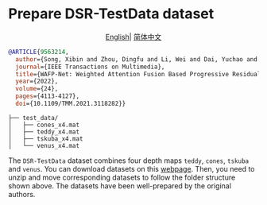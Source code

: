 # Prepare DSR-TestData dataset

<div align="center">

[English](DSR-TestData.md)| [简体中文](../../zh_CN/datasets/DSR-TestData.md)

</div>

<!-- [DATASET] -->

```bibtex
@ARTICLE{9563214,
  author={Song, Xibin and Zhou, Dingfu and Li, Wei and Dai, Yuchao and Liu, Liu and Li, Hongdong and Yang, Ruigang and Zhang, Liangjun},
  journal={IEEE Transactions on Multimedia}, 
  title={WAFP-Net: Weighted Attention Fusion Based Progressive Residual Learning for Depth Map Super-Resolution}, 
  year={2022},
  volume={24},
  pages={4113-4127},
  doi={10.1109/TMM.2021.3118282}}
```

```text
├── test_data/
│   ├── cones_x4.mat
│   ├── teddy_x4.mat
│   ├── tskuba_x4.mat
│   └── venus_x4.mat
```

The `DSR-TestData` dataset combines four depth maps `teddy`, `cones`, `tskuba` and `venus`. You can download datasets on this [webpage](https://videotag.bj.bcebos.com/Data/WAFP_test_data.zip). Then, you need to unzip and move corresponding datasets to follow the folder structure shown above. The datasets have been well-prepared by the original authors.